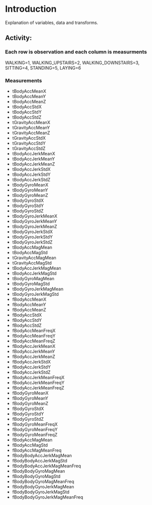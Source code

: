 # Introduction
Explanation of variables, data and transforms. 

## Activity: 
### Each row is observation and each column is measurments 
WALKING=1, WALKING_UPSTAIRS=2, WALKING_DOWNSTAIRS=3, SITTING=4, STANDING=5, LAYING=6

### Measurements
* tBodyAccMeanX
* tBodyAccMeanY
* tBodyAccMeanZ
* tBodyAccStdX
* tBodyAccStdY
* tBodyAccStdZ
* tGravityAccMeanX
* tGravityAccMeanY
* tGravityAccMeanZ
* tGravityAccStdX
* tGravityAccStdY
* tGravityAccStdZ
* tBodyAccJerkMeanX
* tBodyAccJerkMeanY
* tBodyAccJerkMeanZ
* tBodyAccJerkStdX
* tBodyAccJerkStdY
* tBodyAccJerkStdZ
* tBodyGyroMeanX
* tBodyGyroMeanY
* tBodyGyroMeanZ
* tBodyGyroStdX
* tBodyGyroStdY
* tBodyGyroStdZ
* tBodyGyroJerkMeanX
* tBodyGyroJerkMeanY
* tBodyGyroJerkMeanZ
* tBodyGyroJerkStdX
* tBodyGyroJerkStdY
* tBodyGyroJerkStdZ
* tBodyAccMagMean
* tBodyAccMagStd
* tGravityAccMagMean
* tGravityAccMagStd
* tBodyAccJerkMagMean
* tBodyAccJerkMagStd
* tBodyGyroMagMean
* tBodyGyroMagStd
* tBodyGyroJerkMagMean
* tBodyGyroJerkMagStd
* fBodyAccMeanX
* fBodyAccMeanY
* fBodyAccMeanZ
* fBodyAccStdX
* fBodyAccStdY
* fBodyAccStdZ
* fBodyAccMeanFreqX
* fBodyAccMeanFreqY
* fBodyAccMeanFreqZ
* fBodyAccJerkMeanX
* fBodyAccJerkMeanY
* fBodyAccJerkMeanZ
* fBodyAccJerkStdX
* fBodyAccJerkStdY
* fBodyAccJerkStdZ
* fBodyAccJerkMeanFreqX
* fBodyAccJerkMeanFreqY
* fBodyAccJerkMeanFreqZ
* fBodyGyroMeanX
* fBodyGyroMeanY
* fBodyGyroMeanZ
* fBodyGyroStdX
* fBodyGyroStdY
* fBodyGyroStdZ
* fBodyGyroMeanFreqX
* fBodyGyroMeanFreqY
* fBodyGyroMeanFreqZ
* fBodyAccMagMean
* fBodyAccMagStd
* fBodyAccMagMeanFreq
* fBodyBodyAccJerkMagMean
* fBodyBodyAccJerkMagStd
* fBodyBodyAccJerkMagMeanFreq
* fBodyBodyGyroMagMean
* fBodyBodyGyroMagStd
* fBodyBodyGyroMagMeanFreq
* fBodyBodyGyroJerkMagMean
* fBodyBodyGyroJerkMagStd
* fBodyBodyGyroJerkMagMeanFreq
